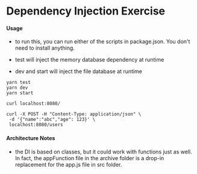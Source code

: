 # Dependency Injection Exercise

#### Usage

- to run this, you can run either of the scripts in package.json. You don't need to install anything.

- test will inject the memory database dependency at runtime
- dev and start will inject the file database at runtime

```shell
yarn test
yarn dev
yarn start
```

```shell
curl localhost:8080/

curl -X POST -H "Content-Type: application/json" \
 -d '{"name":"abc","age": 123}' \
 localhost:8080/users
```

#### Architecture Notes

- the DI is based on classes, but it could work with functions just as well. In fact, the appFunction file in the archive folder is a drop-in replacement for the app.js file in src folder.
